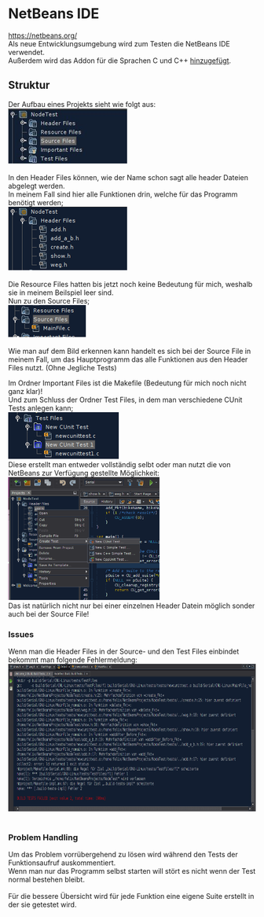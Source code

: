# NetBeans IDE
https://netbeans.org/ </br>
Als neue Entwicklungsumgebung wird zum Testen die NetBeans IDE verwendet. </br>
Außerdem wird das Addon für die Sprachen C und C++ <a href="https://netbeans.org/features/cpp/index.html">hinzugefügt<a>. 
## Struktur
Der Aufbau eines Projekts sieht wie folgt aus: </br>
<img src="https://github.com/FelixSchubi/C-Test/blob/master/NetBeans/Dokumentation/Struktur.jpg"> </br></br>
In den Header Files können, wie der Name schon sagt alle header Dateien abgelegt werden. </br>
In meinem Fall sind hier alle Funktionen drin, welche für das Programm benötigt werden; </br>
<img src="https://github.com/FelixSchubi/C-Test/blob/master/NetBeans/Dokumentation/HeaderFiles.png"> </br></br>
Die Resource Files hatten bis jetzt noch keine Bedeutung für mich, weshalb sie in meinem Beilspiel leer sind. </br>
Nun zu den Source Files; </br>
<img src="https://github.com/FelixSchubi/C-Test/blob/master/NetBeans/Dokumentation/SourceFiles.png"> </br></br>
Wie man auf dem Bild erkennen kann handelt es sich bei der Source File in meinem Fall, um das Hauptprogramm das alle Funktionen aus den Header Files nutzt. (Ohne Jegliche Tests) </br>

Im Ordner Important Files ist die Makefile (Bedeutung für mich noch nicht ganz klar)! </br>
Und zum Schluss der Ordner Test Files, in dem man verschiedene CUnit Tests anlegen kann; </br>
<img src="https://github.com/FelixSchubi/C-Test/blob/master/NetBeans/Dokumentation/TestFiles.png"> </br>
Diese erstellt man entweder vollständig selbt oder man nutzt die von NetBeans zur Verfügung gestellte Möglichkeit: </br>
<img src="https://github.com/FelixSchubi/C-Test/blob/master/NetBeans/Dokumentation/CreateTest.png" height="250px"> </br>
Das ist natürlich nicht nur bei einer einzelnen Header Datein möglich sonder auch bei der Source File!

### Issues

Wenn man die Header Files in der Source- und den Test Files einbindet bekommt man folgende Fehlermeldung: </br>
<img src="https://github.com/FelixSchubi/C-Test/blob/master/NetBeans/Dokumentation/Fehler.png" height="300px"> </br>
</br>
### Problem Handling
Um das Problem vorrübergehend zu lösen wird während den Tests der Funktionsaufruf auskommentiert.</br>
Wenn man nur das Programm selbst starten will stört es nicht wenn der Test normal bestehen bleibt. </br>
</br>
Für die bessere Übersicht wird für jede Funktion eine eigene Suite erstellt in der sie getestet wird.


